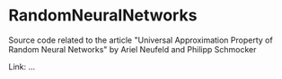 # RandomNeuralNetworks

Source code related to the article "Universal Approximation Property of Random Neural Networks" by Ariel Neufeld and Philipp Schmocker

Link: ...
